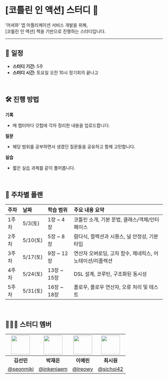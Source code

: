 # [코틀린 인 액션] 스터디 👻

'어셔와' 앱 어플리케이션 서비스 개발을 위해, <br>
[코틀린 인 액션] 책을 기반으로 진행하는 스터디입니다.

<hr>

## 📅 일정

- **스터디 기간:** 5주
- **스터디 시간:** 토요일 오전 10시 정기회의 끝나고

<br>

## 🛠 진행 방법

**기록**
- 매 챕터마다 깃헙에 각자 정리한 내용을 업로드합니다.

**질문**
- 해당 범위를 공부하면서 생겼던 질문들을 공유하고 함께 고민합니다.

**실습**
- 짧은 실습 과제를 같이 풀어봅니다.

<br>

## 📂 주차별 플랜

| 주차 | 날짜 | 학습 범위 | 주요 내용 요약 |
|:---|:---|:---|:---|
| 1주차 | 5/3(토) | 1장 ~ 4장 | 코틀린 소개, 기본 문법, 클래스/객체/인터페이스 |
| 2주차 | 5/10(토) | 5장 ~ 8장 | 람다식, 컬렉션과 시퀀스, 널 안정성, 기본 타입 |
| 3주차 | 5/17(토) | 9장 ~ 12장 | 연산자 오버로딩, 고차 함수, 제네릭스, 어노테이션/리플렉션 |
| 4주차 | 5/24(토) | 13장 ~ 15장 | DSL 설계, 코루틴, 구조화된 동시성 |
| 5주차 | 5/31(토) | 16장 ~ 18장 | 플로우, 플로우 연산자, 오류 처리 및 테스트 |

<br>

## 🧑🏻‍🚀 스터디 멤버

| <img width="60px" src="https://avatars.githubusercontent.com/u/127717117?v=4"> | <img width="60px" src="https://avatars.githubusercontent.com/u/121540169?v=4"> | <img width="60px" src="https://avatars.githubusercontent.com/u/91695537?v=4"> | <img width="60px" src="https://avatars.githubusercontent.com/u/83565255?v=4"> |
| :---------------------------------------------------------------------------: | :---------------------------------------------------------------------------: | :----------------------------------------------------------------------------: | :----------------------------------------------------------------------------: |
|                                  **김선민**                                   |                                  **박재은**                                   |                                   **이예린**                                   |                                   **최시원**                                   |
|                   [@seonmiki](https://github.com/seonmiki)                    |                  [@jnkeniaem](https://github.com/jnkeniaem)                   |                   [@lreowy](https://github.com/lreowy)                   |                    [@sichoi42](https://github.com/seonmiki)                    |
